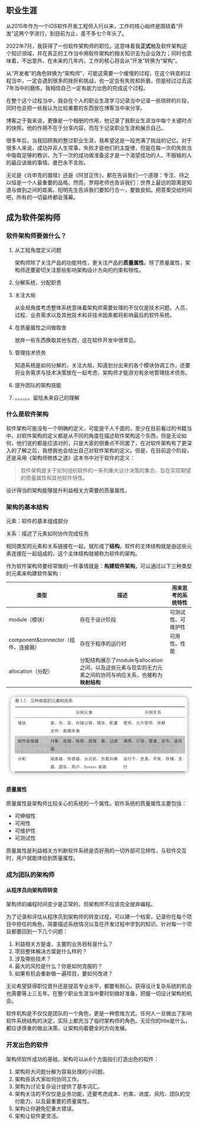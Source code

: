 ## 职业生涯

从2015年作为一个iOS软件开发工程师入行以来，工作的核心始终是围绕着“开发”这两个字进行，到目前为止，差不多七个年头了。

2022年7月，我获得了一份软件架构师的职位。这意味着我**正式**触及软件架构这个知识领域，并在真正的工作当中用软件架构的相关知识去为企业效力；同时也意味着，不出意外，在未来的几年内，工作的核心将会从“开发”转换为“架构”。

从“开发者”的角色转换为“架构师”，可能这需要一个缓慢的过程，在这个转变的过程当中，一定会遇到很多的挫折和挑战，也一定会有失败和折磨，但是经过过去这7年当中的磨练，我相信自己一定有能力出色的完成这个过程。

在整个这个过程当中，我会在个人的职业生涯学习记录当中记录一些琐碎的片段，同时也会把一些我认为比较重要的东西放在博客当中来分享。

博客之于我来说，更像是一个相册的作用，他记录了我职业生涯当中每个关键时点的快照，他的作用不在于分享内容，而在于记录职业生涯和展示自己。

很多年后，当我回顾我的整过职业生涯，我希望这是一段充满了挑战的记忆。对于很多人来说，成功并非人生常事，失败才是他们的主旋律，但是在每一次的失败当中吸取足够的教训，为下一次的成功做准备这才是一个渴望成功的人、不服输的人的最应该做的事情。曼巴永不言败。

无论是《肖申克的救赎》还是《阿甘正传》，都在告诉我们一个道理：专注、持之以恒是一个人最重要的品格。然而，罗翔老师也告诉我们：世界上最远的距离是知道与做到之间的距离。阳明先生告诉我们要知行合一，要致良知。把答案交给时间吧，所有的一切最终都会落幕。



## 成为软件架构师

### 软件架构师要做什么？

1. 从工程角度定义问题

   架构师除了关注产品的功能特性，更关注产品的**质量属性**。除了质量属性，架构师还要密切关注那些影响架构设计方向的约束和特性。

2. 分解系统，分配职责

3. 关注大局

   从全局角度考虑整体系统意味着架构师需要处理的不仅仅是技术问题。人员、过程、业务需求以及其他技术和非技术因素都将影响最后的软件系统。

4. 在质量属性之间做取舍

   放弃一些东西换取其他东西，这在软件开发中很常见。

5. 管理技术债务

   知道系统是如何分解的，关注大局，知道划分出来的各个模块协调工作，还要将业务需求与技术决策放在一起考虑，架构师才能游刃有余地管理技术债务。

6. 提升团队的架构技能

7. 。。。。。。留给未来自己的理解



### 什么是软件架构

软件架构可能没有一个明确的定义，可能是千人千面的，至少在目前看过的书籍当中，对软件架构的定义都是从不同的角度在描述软件架构这个东西，但是无论如何，他们说的都是应该对的，只是大家的侧重点不同罢了，在对软件架构有了更深入的了解之后，我想我也会给出自己对软件架构的定义。但是，在目前这个阶段，还是采用《架构师修炼之道》这本书中对于软件的定义：

> 软件架构是关于如何组织软件的一系列重大设计决策的集合，旨在实现期望的质量属性和其他软件特性。

设计得当的架构能够提升利益相关方需要的质量属性。

### 架构的基本结构

元素：软件的基本组成部分

关系：描述了元素如何协作完成任务

相同类型的元素和关系链接在一起，就形成了**结构**。软件的主体结构就是由这些元素连接在一起组成的，这个主体结构就被称为软件的架构。 

作为软件架构师要经常做的一件事情就是：**构建软件架构**，可以通过以下三种类型的元素来构建软件架构：

| 类型                                | 描述                                                         | 用来思考的系统特性 |
| ----------------------------------- | ------------------------------------------------------------ | ------------------ |
| module（模块）                      | 存在于设计阶段                                               | 可测试性、可维护性 |
| component&connector（组件、连接器） | 存在于程序的运行时                                           | 可用性、性能       |
| allocation（分配）                  | 分配结构展示了module与allocation之间，以及这些元素与现实的无力元素之间的协同与响应关系，也被称为**映射结构** |                    |



<img src="架构师修炼之道.assets/image-20220808190102752.png" alt="image-20220808190102752" style="zoom: 67%;" />



#### 质量属性

质量属性是架构师比较关心的系统的一个属性。软件系统的质量属性主要包括：

* 可伸缩性
* 可用性
* 可维护性
* 可测试性

质量属性是利益相关方判断软件系统是否好用的一切外部可见特性，与软件交互时，用户就能体验到质量属性。



### 成为团队的架构师

#### 从程序员向架构师转变

架构师的编程时间变少是正常的，但架构师不应该完全放弃编程。

为了记录和评估从程序员到架构师的转变过程，可以建一个档案，记录你在每个项目中担任的角色，简要描述系统情况以及在开发过程中学到的知识。针对每一个项目都要回到一下几个问题：

1. 利益相关方是谁，主要的业务目标是什么？
2. 项目整体解决方案是什么样的？
3. 涉及哪些技术？
4. 最大的风险是什么？你是如何克服的？
5. 如果有机会重新做一遍项目，要如何改进？

无论希望获得职位晋升还是提高专业水平，都要有耐心。获得设计复杂系统的机会也需要等上三五年。在整个职业生涯当中要时刻做好准备，把握一切设计架构的机会。

软件机构是不仅仅是团队的一个角色，更是一种思维方式。任何人一旦做出了影响软件系统结构的决定，实际上都充当了临时架构师的角色。无论你的title是什么，都应该慎重的做出决策，让架构向着健全的方向发展。



### 开发出色的软件

架构师软件成功的基础，架构可以从6个方面指引打造出色的软件：

1. 架构将大问题分解为容易处理的小问题。
2. 架构告诉大家如何协同工作。
3. 架构为讨论复杂设计提供了基本词汇。
4. 架构关注的不仅仅是业务功能，还要考虑成本、约束、进度、风险、团队的交付能力、以及最重要的质量属性。
5. 架构让你避免犯重大错误。
6. 架构让软件更灵活。